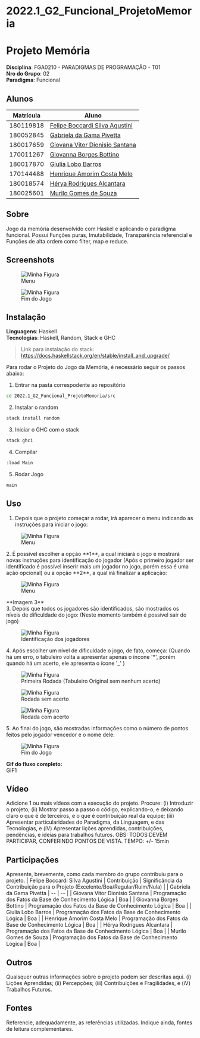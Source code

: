 # 2022.1_G2_Funcional_ProjetoMemoria
# Projeto Memória

**Disciplina**: FGA0210 - PARADIGMAS DE PROGRAMAÇÃO - T01 <br>
**Nro do Grupo**: 02<br>
**Paradigma**: Funcional<br>

## Alunos
|Matrícula | Aluno |
| -- | -- |
| 180119818 | [Felipe Boccardi Silva Agustini](http://github.com/fealps) | 
| 180052845 | [Gabriela da Gama Pivetta](http://github.com/gabrielapivetta) | 
| 180017659 | [Giovana Vitor Dionisio Santana](http://github.com/giovanadionisio) | 
| 170011267 | [Giovanna Borges Bottino](http://github.com/giovannabbottino) | 
| 180017870 | [Giulia Lobo Barros](http://github.com/Giuulob89) | 
| 170144488 | [Henrique Amorim Costa Melo](http://github.com/henriqueamorim20) | 
| 180018574 | [Hérya Rodrigues Alcantara](http://github.com/hryds) | 
| 180025601 | [Murilo Gomes de Souza](http://github.com/murilogds)	| 

## Sobre 
Jogo da memória desenvolvido com Haskel e aplicando o paradigma funcional. Possui Funções puras, Imutabilidade, Transparência referencial e Funções de alta ordem como  filter, map e reduce.

## Screenshots
<figure>
  <img src="./src/imagens/menu.png" alt="Minha Figura">
  <figcaption>Menu</figcaption>
</figure>
<figure>
  <img src="./src/imagens/fim_jogo.png" alt="Minha Figura">
  <figcaption>Fim do Jogo</figcaption>
</figure>

## Instalação 
**Linguagens**: Haskell<br>
**Tecnologias**: Haskell, Random, Stack e GHC<br>
> Link para instalação do stack: https://docs.haskellstack.org/en/stable/install_and_upgrade/

Para rodar o Projeto do Jogo da Memória, é necessário seguir os passos abaixo:

1. Entrar na pasta correspodente ao repositório
```sh
cd 2022.1_G2_Funcional_ProjetoMemoria/src
```
2. Instalar o random
```sh
stack install random
```
3. Iniciar o GHC com o stack
```sh
stack ghci
```
4. Compilar
```sh
:load Main
```
5. Rodar Jogo
```sh
main
```

## Uso 
1. Depois que o projeto começar a rodar, irá aparecer o menu indicando as instruções para iniciar o jogo:<br>
<figure>
  <img src="./src/imagens/menu.png" alt="Minha Figura">
  <figcaption>Menu</figcaption>
</figure>
2. É possível escolher a opção **1**, a qual iniciará o jogo e mostrará novas instruções para identificação do jogador (Após o primeiro jogador ser identificado é possível inserir mais um jogador no jogo, porém essa é uma ação opcional) ou a opção **2**, a qual irá finalizar a aplicação:<br>
<figure>
  <img src="./src/imagens/identificacao_jogadores.png" alt="Minha Figura">
  <figcaption>Menu</figcaption>
</figure>
**Imagem 3**<br>
3. Depois que todos os jogadores são identificados, são mostrados os níveis de dificuldade do jogo: (Neste momento também é possível sair do jogo)<br>
<figure>
  <img src="./src/imagens/niveis_dificuldade.png" alt="Minha Figura">
  <figcaption>Identificação dos jogadores</figcaption>
</figure>
4. Após escolher um nível de dificuldade o jogo, de fato, começa: (Quando há um erro, o tabuleiro volta a apresentar apenas o íncone '*', porém quando há um acerto, ele apresenta o ícone '_' )<br>
<figure>
  <img src="./src/imagens/primeira_rodada.png" alt="Minha Figura">
  <figcaption>Primeira Rodada (Tabuleiro Original sem nenhum acerto)</figcaption>
</figure>
<figure>
  <img src="./src/imagens/rodadas.png" alt="Minha Figura">
  <figcaption>Rodada sem acerto</figcaption>
</figure>
<figure>
  <img src="./src/imagens/acerto.png" alt="Minha Figura">
  <figcaption>Rodada com acerto</figcaption>
</figure>
5. Ao final do jogo, são mostradas informações como o número de pontos feitos pelo jogador vencedor e o nome dele:<br>
<figure>
  <img src="./src/imagens/fim_jogo.png" alt="Minha Figura">
  <figcaption>Fim do Jogo</figcaption>
</figure>

**Gif do fluxo completo:**<br>
GIF1

## Vídeo
Adicione 1 ou mais vídeos com a execução do projeto.
Procure: 
(i) Introduzir o projeto;
(ii) Mostrar passo a passo o código, explicando-o, e deixando claro o que é de terceiros, e o que é contribuição real da equipe;
(iii) Apresentar particularidades do Paradigma, da Linguagem, e das Tecnologias, e
(iV) Apresentar lições aprendidas, contribuições, pendências, e ideias para trabalhos futuros.
OBS: TODOS DEVEM PARTICIPAR, CONFERINDO PONTOS DE VISTA.
TEMPO: +/- 15min

## Participações
Apresente, brevemente, como cada membro do grupo contribuiu para o projeto.
| Felipe Boccardi Silva Agustini | Contribuição | Significância da Contribuição para o Projeto (Excelente/Boa/Regular/Ruim/Nula) |
| Gabriela da Gama Pivetta | -- | -- |
| Giovana Vitor Dionisio Santana |  Programação dos Fatos da Base de Conhecimento Lógica | Boa |
| Giovanna Borges Bottino |  Programação dos Fatos da Base de Conhecimento Lógica | Boa |
| Giulia Lobo Barros |  Programação dos Fatos da Base de Conhecimento Lógica | Boa |
| Henrique Amorim Costa Melo |  Programação dos Fatos da Base de Conhecimento Lógica | Boa |
| Hérya Rodrigues Alcantara |  Programação dos Fatos da Base de Conhecimento Lógica | Boa |
| Murilo Gomes de Souza |  Programação dos Fatos da Base de Conhecimento Lógica | Boa |

## Outros 
Quaisquer outras informações sobre o projeto podem ser descritas aqui.
(i) Lições Aprendidas;
(ii) Percepções;
(iii) Contribuições e Fragilidades, e
(iV) Trabalhos Futuros.

## Fontes
Referencie, adequadamente, as referências utilizadas.
Indique ainda, fontes de leitura complementares.
